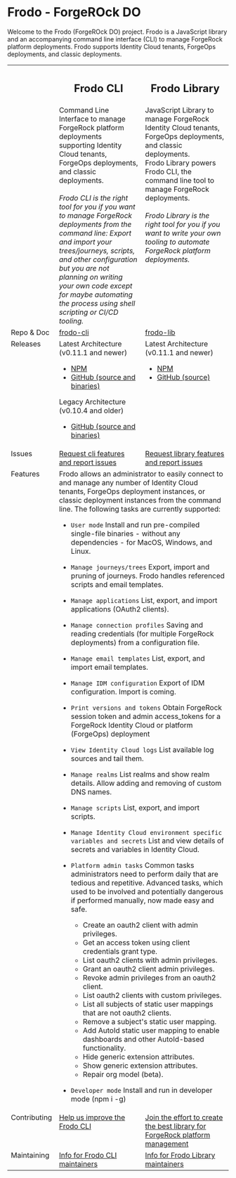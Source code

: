 <!-- README.md for GitHub; the one for NPM is ../README.md. -->

# Frodo - ForgeROck DO

Welcome to the Frodo (ForgeROck DO) project. Frodo is a JavaScript library and an accompanying command line interface (CLI) to manage ForgeRock platform deployments. Frodo supports Identity Cloud tenants, ForgeOps deployments, and classic deployments.

<table width="100%" style="border-collapse: collapse;">
  <tr>
  	<th width="15%"></th>
  	<th width="42%"><h2>Frodo CLI</h2></th>
  	<th width="43%"><h2>Frodo Library</h2></th>
  </tr>
  <tr valign="top">
    <td></td>
  	<td>Command Line Interface to manage ForgeRock platform deployments supporting Identity Cloud tenants, ForgeOps deployments, and classic deployments.<br><br>
    <i>Frodo CLI is the right tool for you if you want to manage ForgeRock deployments from the command line: Export and import your trees/journeys, scripts, and other configuration but you are not planning on writing your own code except for maybe automating the process using shell scripting or CI/CD tooling.</i></td>
  	<td>JavaScript Library to manage ForgeRock Identity Cloud tenants, ForgeOps deployments, and classic deployments.<br>
    Frodo Library powers Frodo CLI, the command line tool to manage ForgeRock deployments.<br><br>
    <i>Frodo Library is the right tool for you if you want to write your own tooling to automate ForgeRock platform deployments.</i></td>
  </tr>
  <tr valign="top">
    <td>Repo & Doc</td>
  	<td><a href="https://github.com/rockcarver/frodo-cli">frodo-cli</a></td>
  	<td><a href="https://github.com/rockcarver/frodo-lib">frodo-lib</a></td>
  </tr>
  <tr valign="top">
    <td>Releases</td>
  	<td>
      Latest Architecture (v0.11.1 and newer)
      <ul>
        <li><a href="https://www.npmjs.com/package/@rockcarver/frodo-cli">NPM</a></li>
        <li><a href="https://github.com/rockcarver/frodo-cli/releases">GitHub (source and binaries)</a></li>
      </ul>
      Legacy Architecture (v0.10.4 and older)
      <ul>
        <li><a href="https://github.com/rockcarver/frodo/releases">GitHub (source and binaries)</a></li>
      </ul>
    </td>
  	<td>
      Latest Architecture (v0.11.1 and newer)
      <ul>
        <li><a href="https://www.npmjs.com/package/@rockcarver/frodo-lib">NPM</a></li>
        <li><a href="https://github.com/rockcarver/frodo-lib/releases">GitHub (source)</a></li>
      </ul>
    </td>
  </tr>
  <tr valign="top">
    <td>Issues</td>
  	<td><a href="https://github.com/rockcarver/frodo-cli/issues">Request cli features and report issues</a></td>
  	<td><a href="https://github.com/rockcarver/frodo-lib/issues">Request library features and report issues</a></td>
  </tr>
  <tr valign="top">
    <td>Features</td>
  	<td colspan="2">
      Frodo allows an administrator to easily connect to and manage any number of Identity Cloud tenants, ForgeOps deployment instances, or classic deployment instances from the command line. The following tasks are currently supported:

- `User mode`
  Install and run pre-compiled single-file binaries - without any dependencies - for MacOS, Windows, and Linux.

- `Manage journeys/trees`
  Export, import and pruning of journeys. Frodo handles referenced scripts and email templates.

- `Manage applications`
  List, export, and import applications (OAuth2 clients).

- `Manage connection profiles`
  Saving and reading credentials (for multiple ForgeRock deployments) from a configuration file.

- `Manage email templates`
  List, export, and import email templates.

- `Manage IDM configuration`
  Export of IDM configuration. Import is coming.

- `Print versions and tokens`
  Obtain ForgeRock session token and admin access_tokens for a ForgeRock Identity Cloud or platform (ForgeOps) deployment

- `View Identity Cloud logs`
  List available log sources and tail them.

- `Manage realms`
  List realms and show realm details. Allow adding and removing of custom DNS names.

- `Manage scripts`
  List, export, and import scripts.

- `Manage Identity Cloud environment specific variables and secrets`
  List and view details of secrets and variables in Identity Cloud.

- `Platform admin tasks`
  Common tasks administrators need to perform daily that are tedious and repetitive. Advanced tasks, which used to be involved and potentially dangerous if performed manually, now made easy and safe.
  - Create an oauth2 client with admin privileges.
  - Get an access token using client credentials grant type.
  - List oauth2 clients with admin privileges.
  - Grant an oauth2 client admin privileges.
  - Revoke admin privileges from an oauth2 client.
  - List oauth2 clients with custom privileges.
  - List all subjects of static user mappings that are not oauth2 clients.
  - Remove a subject's static user mapping.
  - Add AutoId static user mapping to enable dashboards and other AutoId-based functionality.
  - Hide generic extension attributes.
  - Show generic extension attributes.
  - Repair org model (beta).

- `Developer mode`
  Install and run in developer mode (npm i -g)
    </td>
  </tr>
  <tr valign="top">
    <td>Contributing</td>
  	<td><a href="https://github.com/rockcarver/frodo-cli/blob/main/docs/CONTRIBUTE.md">Help us improve the Frodo CLI</a></td>
  	<td><a href="https://github.com/rockcarver/frodo-lib/blob/main/docs/CONTRIBUTE.md">Join the effort to create the best library for ForgeRock platform management</a></td>
  </tr>
  <tr valign="top">
    <td>Maintaining</td>
  	<td><a href="https://github.com/rockcarver/frodo-cli/blob/main/docs/PIPELINE.md">Info for Frodo CLI maintainers</a></td>
  	<td><a href="https://github.com/rockcarver/frodo-lib/blob/main/docs/PIPELINE.md">Info for Frodo Library maintainers</a></td>
  </tr>
</table>
